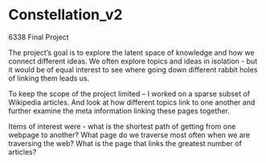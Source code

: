 # Constellation_v2
6338 Final Project

The project’s goal is to explore the latent space of knowledge and how we connect different ideas. We often explore topics and ideas in isolation - but it would be of equal interest to see where going down different rabbit holes of linking them leads us.

To keep the scope of the project limited – I worked on a sparse subset of Wikipedia articles. And look at how different topics link to one another and further examine the meta information linking these pages together.

Items of interest were - what is the shortest path of getting from one webpage to another? What page do we traverse most often when we are traversing the web? What is the page that links the greatest number of articles?
